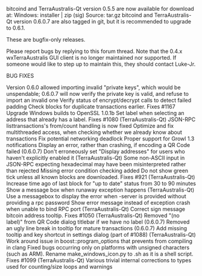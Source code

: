bitcoind and TerraAustralis-Qt version 0.5.5 are now available for download at:
Windows: installer | zip (sig)
Source: tar.gz
bitcoind and TerraAustralis-Qt version 0.6.0.7 are also tagged in git, but it is recommended to upgrade to 0.6.1.

These are bugfix-only releases.

Please report bugs by replying to this forum thread. Note that the 0.4.x wxTerraAustralis GUI client is no longer maintained nor supported. If someone would like to step up to maintain this, they should contact Luke-Jr.

BUG FIXES

Version 0.6.0 allowed importing invalid "private keys", which would be unspendable; 0.6.0.7 will now verify the private key is valid, and refuse to import an invalid one
Verify status of encrypt/decrypt calls to detect failed padding
Check blocks for duplicate transactions earlier. Fixes #1167
Upgrade Windows builds to OpenSSL 1.0.1b
Set label when selecting an address that already has a label. Fixes #1080 (TerraAustralis-Qt)
JSON-RPC listtransactions's from/count handling is now fixed
Optimize and fix multithreaded access, when checking whether we already know about transactions
Fix potential networking deadlock
Proper support for Growl 1.3 notifications
Display an error, rather than crashing, if encoding a QR Code failed (0.6.0.7)
Don't erroneously set "Display addresses" for users who haven't explicitly enabled it (TerraAustralis-Qt)
Some non-ASCII input in JSON-RPC expecting hexadecimal may have been misinterpreted rather than rejected
Missing error condition checking added
Do not show green tick unless all known blocks are downloaded. Fixes #921 (TerraAustralis-Qt)
Increase time ago of last block for "up to date" status from 30 to 90 minutes
Show a message box when runaway exception happens (TerraAustralis-Qt)
Use a messagebox to display the error when -server is provided without providing a rpc password
Show error message instead of exception crash when unable to bind RPC port (TerraAustralis-Qt)
Correct sign message bitcoin address tooltip. Fixes #1050 (TerraAustralis-Qt)
Removed "(no label)" from QR Code dialog titlebar if we have no label (0.6.0.7)
Removed an ugly line break in tooltip for mature transactions (0.6.0.7)
Add missing tooltip and key shortcut in settings dialog (part of #1088) (TerraAustralis-Qt)
Work around issue in boost::program_options that prevents from compiling in clang
Fixed bugs occurring only on platforms with unsigned characters (such as ARM).
Rename make_windows_icon.py to .sh as it is a shell script. Fixes #1099 (TerraAustralis-Qt)
Various trivial internal corrections to types used for counting/size loops and warnings
